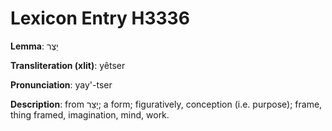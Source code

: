 # Lexicon Entry H3336

**Lemma**: יֵצֶר

**Transliteration (xlit)**: yêtser

**Pronunciation**: yay'-tser

**Description**:
from יָצַר; a form; figuratively, conception (i.e. purpose); frame, thing framed, imagination, mind, work.
